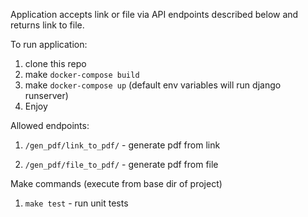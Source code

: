 Application accepts link or file via API endpoints described below and returns link to file. 

To run application:
1. clone this repo
2. make `docker-compose build`
3. make `docker-compose up` (default env variables will run django runserver)
4. Enjoy


Allowed endpoints:

1. `/gen_pdf/link_to_pdf/` - generate pdf from link 
 
2. `/gen_pdf/file_to_pdf/` - generate pdf from file 




Make commands (execute from base dir of project)
1. `make test` - run unit tests
